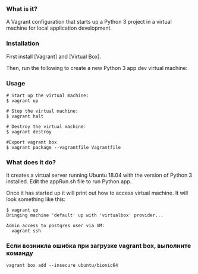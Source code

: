 ### What is it?

A Vagrant configuration that starts up a Python 3 project in a virtual machine for local application development.

### Installation

First install [Vagrant] and [Virtual Box].

Then, run the following to create a new Python 3 app dev virtual machine:

### Usage

    # Start up the virtual machine:
    $ vagrant up

    # Stop the virtual machine:
    $ vagrant halt
	
	# Destroy the virtual machine:
	$ vagrant destroy
	
	#Export vagrant box
	$ vagrant package --vagrantfile Vagrantfile

### What does it do?

It creates a virtual server running Ubuntu 18.04 with the version of Python 3 installed. 
Edit the appRun.sh file to run Python app.

Once it has started up it will print out how to access virtual machine. 
It will look something like this:

    $ vagrant up
    Bringing machine 'default' up with 'virtualbox' provider...

    Admin access to postgres user via VM:
      vagrant ssh


### Если возникла ошибка при загрузке vagrant box, выполните команду
	vagrant box add --insecure ubuntu/bionic64